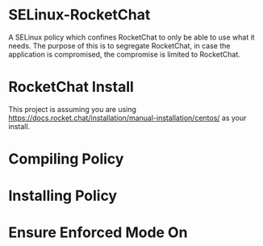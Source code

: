 # SELinux-RocketChat
A SELinux policy which confines RocketChat to only be able to use what it needs. The purpose of this is to segregate RocketChat, in case the application is compromised, the compromise is limited to RocketChat. 

# RocketChat Install

This project is assuming you are using https://docs.rocket.chat/installation/manual-installation/centos/ as your install. 

# Compiling Policy

# Installing Policy

# Ensure Enforced Mode On
